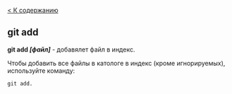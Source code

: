 [< К содержанию](./readme.md)

## git add

**git add *[файл]*** - добавялет файл в индекс.

Чтобы добавить все файлы в катологе в индекс (кроме игнорируемых), используйте команду: 

```bash=
git add.
```